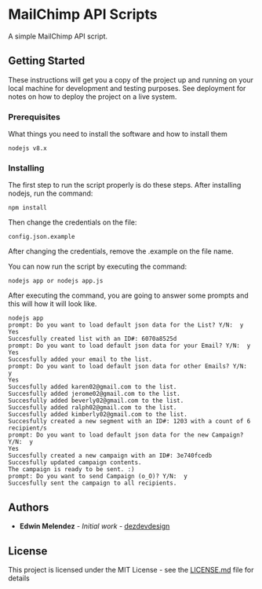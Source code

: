 # MailChimp API Scripts
A simple MailChimp API script.

## Getting Started

These instructions will get you a copy of the project up and running on your local machine for development and testing purposes. See deployment for notes on how to deploy the project on a live system.

### Prerequisites

What things you need to install the software and how to install them

```
nodejs v8.x
```

### Installing

The first step to run the script properly is do these steps.
After installing nodejs, run the command:
```
npm install
```

Then change the credentials on the file:
```
config.json.example
```
After changing the credentials, remove the .example on the file name.

You can now run the script by executing the command:
```
nodejs app or nodejs app.js
```

After executing the command, you are going to answer some prompts and this will how it will look like.

```
nodejs app
prompt: Do you want to load default json data for the List? Y/N:  y
Yes
Succesfully created list with an ID#: 6070a8525d
prompt: Do you want to load default json data for your Email? Y/N:  y
Yes
Succesfully added your email to the list.
prompt: Do you want to load default json data for other Emails? Y/N:  y
Yes
Succesfully added karen02@gmail.com to the list.
Succesfully added jerome02@gmail.com to the list.
Succesfully added beverly02@gmail.com to the list.
Succesfully added ralph02@gmail.com to the list.
Succesfully added kimberly02@gmail.com to the list.
Succesfully created a new segment with an ID#: 1203 with a count of 6 recipient/s
prompt: Do you want to load default json data for the new Campaign? Y/N:  y
Yes
Succesfully created a new campaign with an ID#: 3e740fcedb
Succesfully updated campaign contents.
The campaign is ready to be sent. :)
prompt: Do you want to send Campaign (o_O)? Y/N:  y
Succesfully sent the campaign to all recipients.
```


## Authors

* **Edwin Melendez** - *Initial work* - [dezdevdesign](https://github.com/dezdevdesign)

## License

This project is licensed under the MIT License - see the [LICENSE.md](LICENSE.md) file for details
